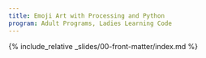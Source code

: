 ```yaml
---
title: Emoji Art with Processing and Python
program: Adult Programs, Ladies Learning Code
---
```


{% include_relative _slides/00-front-matter/index.md %}